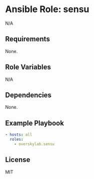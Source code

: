 # Ansible Role: sensu
N/A

## Requirements
None.

## Role Variables
N/A

## Dependencies
None.

## Example Playbook

```yaml
- hosts: all
  roles:
    - overskylab.sensu
```

## License
MIT
